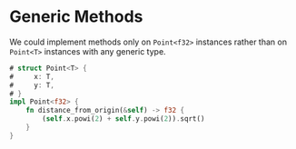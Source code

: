 # Generic Methods

We could implement methods only on `Point<f32>` instances rather than on
`Point<T>` instances with any generic type.

```rust
# struct Point<T> {
#     x: T,
#     y: T,
# }
impl Point<f32> {
    fn distance_from_origin(&self) -> f32 {
        (self.x.powi(2) + self.y.powi(2)).sqrt()
    }
}
```
